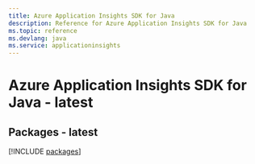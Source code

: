 ```yaml
---
title: Azure Application Insights SDK for Java
description: Reference for Azure Application Insights SDK for Java
ms.topic: reference
ms.devlang: java
ms.service: applicationinsights
---
```

# Azure Application Insights SDK for Java - latest
## Packages - latest
[!INCLUDE [packages](application-insights-index.md)]

